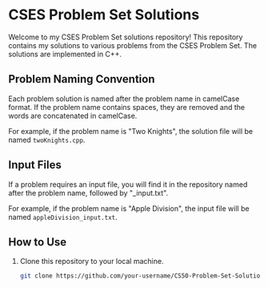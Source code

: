 # CSES Problem Set Solutions

Welcome to my CSES Problem Set solutions repository! This repository contains my solutions to various problems from the CSES Problem Set. The solutions are implemented in C++.

## Problem Naming Convention

Each problem solution is named after the problem name in camelCase format. If the problem name contains spaces, they are removed and the words are concatenated in camelCase.

For example, if the problem name is "Two Knights", the solution file will be named `twoKnights.cpp`.

## Input Files

If a problem requires an input file, you will find it in the repository named after the problem name, followed by "_input.txt".

For example, if the problem name is "Apple Division", the input file will be named `appleDivision_input.txt`.

## How to Use

1. Clone this repository to your local machine.
   
   ```bash
   git clone https://github.com/your-username/CS50-Problem-Set-Solutions.git

